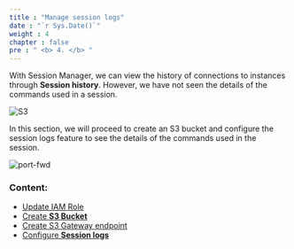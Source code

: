 ```yaml
---
title : "Manage session logs"
date : "`r Sys.Date()`"
weight : 4
chapter : false
pre : " <b> 4. </b> "
---
```



With Session Manager, we can view the history of connections to instances through **Session history**. However, we have not seen the details of the commands used in a session.

![S3](/images/4.s3/001-s3.png)

In this section, we will proceed to create an S3 bucket and configure the session logs feature to see the details of the commands used in the session.

![port-fwd](/images/arc-log.png) 

### Content:

   - [Update IAM Role](./4.1-updateiamrole/)
   - [Create **S3 Bucket**](./4.2-creates3bucket/)
   - [Create S3 Gateway endpoint](./4.3-creategwes3)
   - [Configure **Session logs**](./4.4-configsessionlogs/)